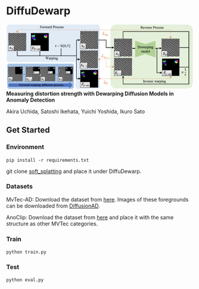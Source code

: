 # DiffuDewarp
![overview](https://github.com/UCHIDA-AKIRA018/DiffuDewarp/blob/main/imgs/overview.png)
**Measuring distortion strength with Dewarping Diffusion Models in Anomaly Detection**

Akira Uchida, Satoshi Ikehata, Yuichi Yoshida, Ikuro Sato
## Get Started
### Environment
```
pip install -r requirements.txt
```
git clone [soft_splatting](https://github.com/sniklaus/softmax-splatting) and place it under DiffuDewarp.

### Datasets
MvTec-AD: Download the dataset from [here](https://www.mvtec.com/company/research/datasets/mvtec-ad/). Images of these foregrounds can be downloaded from [DiffusionAD](https://github.com/HuiZhang0812/DiffusionAD?tab=readme-ov-file).

AnoClip: Download the dataset from [here](https://drive.google.com/file/d/1L1T-kbSFYdPxp_bdjga239C8q3VoPcrW/view?usp=sharing) and place it with the same structure as other MVTec categories.

### Train
```
python train.py
```
### Test
```
python eval.py
```

